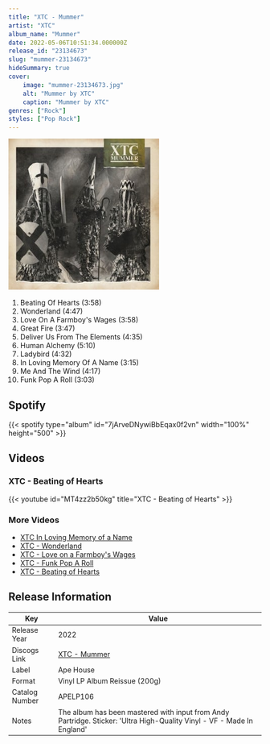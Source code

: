 ```yaml
---
title: "XTC - Mummer"
artist: "XTC"
album_name: "Mummer"
date: 2022-05-06T10:51:34.000000Z
release_id: "23134673"
slug: "mummer-23134673"
hideSummary: true
cover:
    image: "mummer-23134673.jpg"
    alt: "Mummer by XTC"
    caption: "Mummer by XTC"
genres: ["Rock"]
styles: ["Pop Rock"]
---
```


![Mummer by XTC](mummer-23134673.jpg)

<!-- section break -->

1. Beating Of Hearts (3:58)
2. Wonderland (4:47)
3. Love On A Farmboy's Wages (3:58)
4. Great Fire (3:47)
5. Deliver Us From The Elements (4:35)
6. Human Alchemy (5:10)
7. Ladybird (4:32)
8. In Loving Memory Of A Name (3:15)
9. Me And The Wind (4:17)
10. Funk Pop A Roll (3:03)

<!-- section break -->


## Spotify
{{< spotify type="album" id="7jArveDNywiBbEqax0f2vn" width="100%" height="500" >}}



## Videos
### XTC - Beating of Hearts
{{< youtube id="MT4zz2b50kg" title="XTC - Beating of Hearts" >}}<br>

### More Videos

- [XTC   In Loving Memory of a Name](https://www.youtube.com/watch?v=GTLVRD8S-3s)
- [XTC - Wonderland](https://www.youtube.com/watch?v=7DCtdVdvuE0)
- [XTC - Love on a Farmboy's Wages](https://www.youtube.com/watch?v=4VSFU0jKVYs)
- [XTC - Funk Pop A Roll](https://www.youtube.com/watch?v=JnvO6lrZSxo)
- [XTC - Beating of Hearts](https://www.youtube.com/watch?v=-dXQBVvBtO8)


## Release Information
|  Key           | Value                                                |
| ---------------| ---------------------------------------------------- |
| Release Year   | 2022                                   |
| Discogs Link   | [XTC - Mummer](https://www.discogs.com/release/23134673-XTC-Mummer) |
| Label          | Ape House |
| Format         | Vinyl LP Album Reissue (200g) |
| Catalog Number | APELP106 |
| Notes | The album has been mastered with input from Andy Partridge.  Sticker:  'Ultra High-Quality Vinyl - VF - Made In England'     |